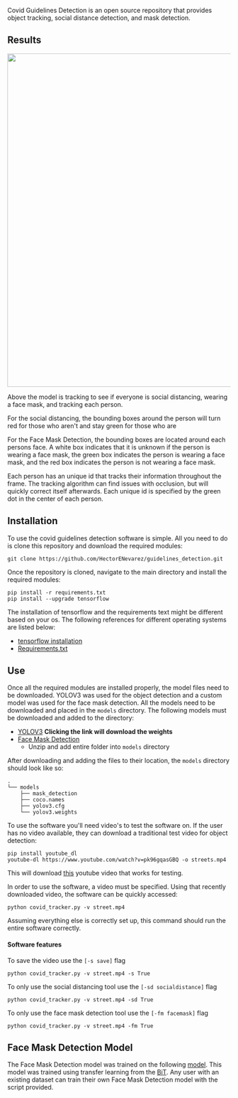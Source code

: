 Covid Guidelines Detection is an open source repository that provides object tracking, social distance detection, and mask detection.

## Results
<img src="images/outpy.gif" width="750">

Above the model is tracking to see if everyone is social distancing, wearing a face mask, and tracking each person.<br>

For the social distancing, the bounding boxes around the person will turn red for those who aren't and stay green for those who are<br>

For the Face Mask Detection, the bounding boxes are located around each persons face. A white box indicates that it is unknown if the person is wearing a face mask,
the green box indicates the person is wearing a face mask, and the red box indicates the person is not wearing a face mask.

Each person has an unique id that tracks their information throughout the frame. The tracking algorithm can find issues with occlusion, but will quickly correct itself afterwards. Each unique id is specified by the green dot in the center of each person.
## Installation
To use the covid guidelines detection software is simple. All you need to do is clone this repository and download the required modules:
```
git clone https://github.com/HectorENevarez/guidelines_detection.git
```
Once the repository is cloned, navigate to the main directory and install the required modules:
```
pip install -r requirements.txt
pip install --upgrade tensorflow
```
The installation of tensorflow and the requirements text might be different based on your os. The following references for different operating systems are listed below:
- [tensorflow installation](https://www.tensorflow.org/install/pip)
- [Requirements.txt](https://pip.pypa.io/en/stable/reference/pip_install/#requirements-file-format)

## Use
Once all the required modules are installed properly, the model files need to be downloaded. YOLOV3 was used for the object detection and a custom model was used 
for the face mask detection. All the models need to be downloaded and placed in the ```models``` directory. The following models must be downloaded and added to the directory:
- [YOLOV3](https://pjreddie.com/media/files/yolov3.weights) **Clicking the link will download the weights**
- [Face Mask Detection](https://www.dropbox.com/sh/31i8o4cc2p89oqw/AADO4pm50JzxGdwGUNCKngVBa?dl=0)
  * Unzip and add entire folder into ```models``` directory
  
After downloading and adding the files to their location, the ```models``` directory should look like so:
```
.
└── models
    ├── mask_detection
    ├── coco.names
    ├── yolov3.cfg
    └── yolov3.weights
```
To use the software you'll need video's to test the software on. If the user has no video available, they can download
a traditional test video for object detection:
```
pip install youtube_dl
youtube-dl https://www.youtube.com/watch?v=pk96gqasGBQ -o streets.mp4
```
This will download [this](https://www.youtube.com/watch?v=pk96gqasGBQ) youtube video that works for testing. <br>

In order to use the software, a video must be specified. Using that recently downloaded video, the software can be quickly accessed:
```
python covid_tracker.py -v street.mp4
```
Assuming everything else is correctly set up, this command should run the entire software correctly.

#### Software features
To save the video use the ```[-s save]``` flag
```
python covid_tracker.py -v street.mp4 -s True
```

To only use the social distancing tool use the ```[-sd socialdistance]``` flag
```
python covid_tracker.py -v street.mp4 -sd True
```

To only use the face mask detection tool use the ```[-fm facemask]``` flag
```
python covid_tracker.py -v street.mp4 -fm True
```

## Face Mask Detection Model
The Face Mask Detection model was trained on the following [model](https://github.com/HectorENevarez/guidelines_detection/blob/main/Training_Model/face_mask_detection.ipynb). This model was trained using transfer learning from the [BiT](https://blog.tensorflow.org/2020/05/bigtransfer-bit-state-of-art-transfer-learning-computer-vision.html). Any user with an existing dataset can train their own Face Mask Detection model with the script provided.
